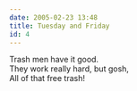 ```yaml
---
date: 2005-02-23 13:48
title: Tuesday and Friday
id: 4
---
```

Trash men have it good.<br>
They work really hard, but gosh,<br>
All of that free trash!
